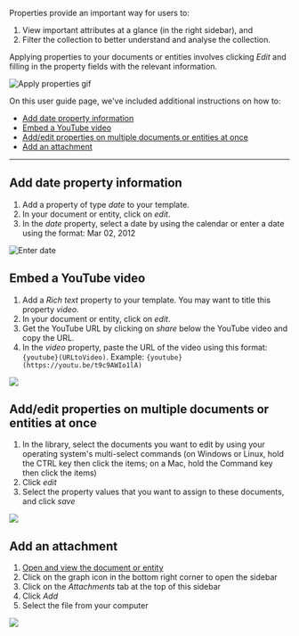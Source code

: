 Properties provide an important way for users to: 
1. View important attributes at a glance (in the right sidebar), and 
2. Filter the collection to better understand and analyse the collection.

Applying properties to your documents or entities involves clicking _Edit_ and filling in the property fields with the relevant information. 

![Apply properties gif](http://g.recordit.co/Jx0Sh9FvDQ.gif)

On this user guide page, we've included additional instructions on how to:

* [Add date property information](https://github.com/huridocs/uwazi/wiki/Apply-properties#add-date-property-information)
* [Embed a YouTube video](https://github.com/huridocs/uwazi/wiki/Apply-properties#embed-a-youtube-video)
* [Add/edit properties on multiple documents or entities at once](https://github.com/huridocs/uwazi/wiki/Apply-properties#addedit-properties-on-multiple-documents-or-entities-at-once)
* [Add an attachment](https://github.com/huridocs/uwazi/wiki/Apply-properties#add-an-attachment)

***

## Add date property information
1. Add a property of type _date_ to your template. 
2. In your document or entity, click on _edit_.
3. In the _date_ property, select a date by using the calendar or enter a date using the format: Mar 02, 2012

![Enter date](http://www.uwazi.io/wp-content/uploads/2017/04/date-property.png)

## Embed a YouTube video
1. Add a _Rich text_ property to your template. You may want to title this property _video_. 
2. In your document or entity, click on _edit_. 
3. Get the YouTube URL by clicking on _share_ below the YouTube video and copy the URL.
4. In the _video_ property, paste the URL of the video using this format: `{youtube}(URLtoVideo)`. Example: `{youtube}(https://youtu.be/t9c9AWIo1lA)`

![](http://g.recordit.co/GO205KPeUE.gif)

## Add/edit properties on multiple documents or entities at once
1. In the library, select the documents you want to edit by using your operating system's multi-select commands (on Windows or Linux, hold the CTRL key then click the items; on a Mac, hold the Command key then click the items)
2. Click _edit_
3. Select the property values that you want to assign to these documents, and click _save_

![](http://g.recordit.co/MTOmvXjhv9.gif)

## Add an attachment
1. [Open and view the document or entity](https://github.com/huridocs/uwazi/wiki/Open-and-view-a-document)
2. Click on the graph icon in the bottom right corner to open the sidebar
3. Click on the _Attachments_ tab at the top of this sidebar
4. Click _Add_
5. Select the file from your computer

![](http://g.recordit.co/k41u2h3Kdy.gif)